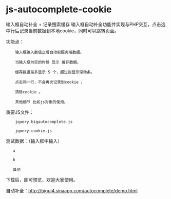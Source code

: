 # js-autocomplete-cookie
输入框自动补全 + 记录搜索缓存
输入框自动补全功能并实现与PHP交互，点击选中行后记录当前数据到本地cookie，同时可以跳转页面。

功能点：

        输入框输入数值之后自动取服务端数据。

        当输入框为空的时候 显示 缓存数据。

        缓存数据最多显示 5 个，超过则显示滚动条。

        点击同一行，不会再次记录到cookie 。

        清除cookie 。 

        其他细节 比如js对象的使用。

重要JS文件：

        jquery.bigautocomplete.js

        jquery.cookie.js

测试数据：（输入框中输入）

       a

       b

       其他

下载后，即可预览，欢迎大家使用。

自动补全：http://bigui4.sinaapp.com/autocomplete/demo.html


